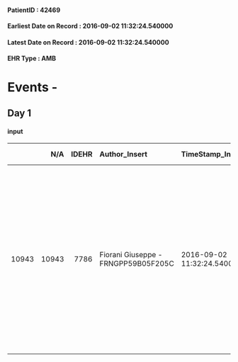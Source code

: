 
#### PatientID : 42469
#### Earliest Date on Record : 2016-09-02 11:32:24.540000
#### Latest Date on Record : 2016-09-02 11:32:24.540000
#### EHR Type : AMB

# Events - 

## Day 1

#### input
|       |    N/A |   IDEHR | Author_Insert                       | TimeStamp_Insert           | EHRType   |   PatientID |   IDDigitalSignDocument | persone_vicine   |   Unnamed: 0_x.1 |   IDANAMNESI_SOCIALE | Patient   | FamigliaAltro   | Paziente_T   | FamigliaAltro_T   |   Non_Rilevabile_x.1 | Note_Non_Rilevabile_x.1   | opt_Problemi   | Note_I                                                                                                                                                                                                                                                                                 | chk_contr_sintomi   | chk_competenza                                 | opt_paziente_a   | opt_famiglia_a   | opt_adeguatezza   | opt_paziente_solo   | ds_note_con                                                              | opt_presente_assente   | Presenza_minori   | Caregiver_principale   | opt_capacita     | opt_necessario   | opt_presente   | opt_risorse_ec   | opt_paziente_psi   | opt_Ins_vol   | opt_paziente_ad   | opt_caregiver_ad   | opt_esenzione   | opt_inv_civile   | Needs     | Domestic partnership   | Fragility   | opt_disponibilita_f   | opt_indennita_acc   | opt_legge   | opt_famiglia_psi   | opt_disponibilit_paz   |
|------:|-------:|--------:|:------------------------------------|:---------------------------|:----------|------------:|------------------------:|:-----------------|-----------------:|---------------------:|:----------|:----------------|:-------------|:------------------|---------------------:|:--------------------------|:---------------|:---------------------------------------------------------------------------------------------------------------------------------------------------------------------------------------------------------------------------------------------------------------------------------------|:--------------------|:-----------------------------------------------|:-----------------|:-----------------|:------------------|:--------------------|:-------------------------------------------------------------------------|:-----------------------|:------------------|:-----------------------|:-----------------|:-----------------|:---------------|:-----------------|:-------------------|:--------------|:------------------|:-------------------|:----------------|:-----------------|:----------|:-----------------------|:------------|:----------------------|:--------------------|:------------|:-------------------|:-----------------------|
| 10943 |  10943 |    7786 | Fiorani Giuseppe - FRNGPP59B05F205C | 2016-09-02 11:32:24.540000 | AMB       |       42469 |                  479927 | N/A              |             4072 |                 2640 | No#0      | Si#1            | No#0         | Si#1              |                    0 | NR                        | No#0           | La pz non √® in grado di avere un'informazione attendibile circa il suo stato oncologico,per difficolt√† di ordine cognitivo legate alla malattia.I figli hanno compreso la situazione attuale e gli obiettivi eminentemente palliativi proponibili rispetto alla specifica situazione | controllo sintomi#0 | competenza/capacit√† assistenziale caregiver#0 | Indefinite#2     | Congruenti#1     | Da valutare#2     | No#0                | La pz √® vedova e vive con tre figli .Altri tre figli vivono fuori casa. | Presente#1             | No#0              | Il figlio Maurizio     | Incrementabile#1 | No#0             | No#0           | Non adeguate#0   | No#0               | No#0          | Problematica#0    | Totale#2           | Si#1            | No#0             | Clinici#0 | Figli#2                | nessuna#0   | No#0                  | No#0                | No#0        | No#0               | No#0                   |


